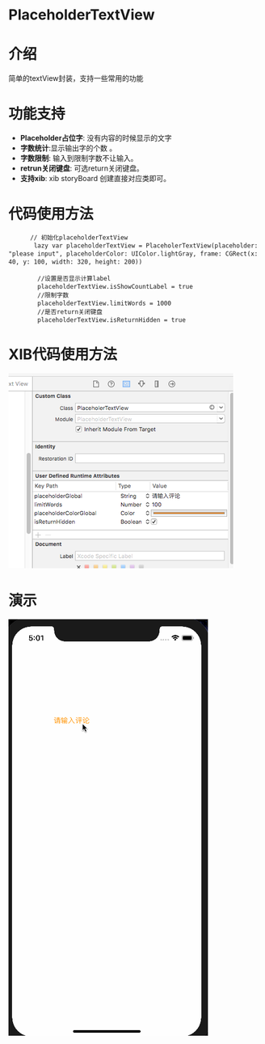 # PlaceholderTextView

介绍
==============
简单的textView封装，支持一些常用的功能



功能支持
==============
- **Placeholder占位字**: 没有内容的时候显示的文字
- **字数统计**:显示输出字的个数 。
- **字数限制**: 输入到限制字数不让输入。
- **retrun关闭键盘**: 可选return关闭键盘。
- **支持xib**: xib storyBoard 创建直接对应类即可。


代码使用方法
==============
```objc
      // 初始化placeholderTextView
       lazy var placeholderTextView = PlaceholerTextView(placeholder: "please input", placeholderColor: UIColor.lightGray, frame: CGRect(x: 40, y: 100, width: 320, height: 200))
    
        //设置是否显示计算label
        placeholderTextView.isShowCountLabel = true
        //限制字数
        placeholderTextView.limitWords = 1000
        //是否return关闭键盘
        placeholderTextView.isReturnHidden = true
```

XIB代码使用方法
==============
![image](https://github.com/RainManGO/PlaceholderTextView/blob/master/xibUsage.png)



演示
==============
![image](https://github.com/RainManGO/PlaceholderTextView/blob/master/demo.gif)


